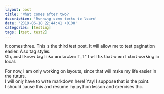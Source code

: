 ```yaml
---
layout: post
title: 'What comes after two?'
description: 'Running some tests to learn'
date: '2019-06-18 22:44:41 +0100'
categories: [testing]
tags: [test, test2]
---
```

It comes three. This is the third test post. It will allow me to test pagination easier. Also tag styles.  
Oh, and I know tag links are broken T_T" I will fix that when I start working in local.

For now, I am only working on layouts, since that will make my life easier in the future.  
I will only have to write markdown here! Yay! I suppose that is the point.  
I should pause this and resume my python lesson and exercises tho.
